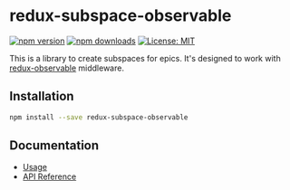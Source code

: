 # redux-subspace-observable

[![npm version](https://img.shields.io/npm/v/redux-subspace-observable.svg?style=flat-square)](https://www.npmjs.com/package/redux-subspace-observable)
[![npm downloads](https://img.shields.io/npm/dm/redux-subspace-observable.svg?style=flat-square)](https://www.npmjs.com/package/redux-subspace-observable)
[![License: MIT](https://img.shields.io/npm/l/redux-subspace-observable.svg?style=flat-square)](LICENSE.md)

This is a library to create subspaces for epics. It's designed to work with [redux-observable](https://redux-observable.js.org/) middleware.

## Installation

```sh
npm install --save redux-subspace-observable
```

## Documentation

* [Usage](/packages/redux-subspace-observable/docs/Usage.md)
* [API Reference](/packages/redux-subspace-observable/docs/api/README.md)
